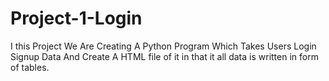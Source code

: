 # Project-1-Login
I this Project We Are Creating A Python Program Which Takes Users Login Signup Data And Create A HTML file of it in that it all data is written in form of tables. 
